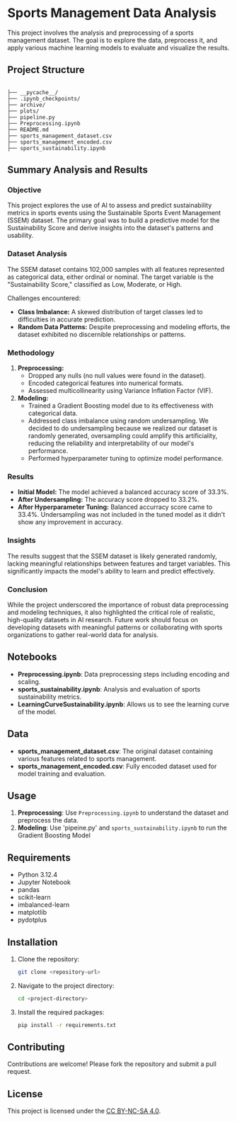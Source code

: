 
# Sports Management Data Analysis

This project involves the analysis and preprocessing of a sports management dataset. The goal is to explore the data, preprocess it, and apply various machine learning models to evaluate and visualize the results.

## Project Structure

```

├── __pycache__/
├── .ipynb_checkpoints/
├── archive/
├── plots/
├── pipeline.py
├── Preprocessing.ipynb
├── README.md
├── sports_management_dataset.csv
├── sports_management_encoded.csv
├── sports_sustainability.ipynb

```




## **Summary Analysis and Results**  

### **Objective**  
This project explores the use of AI to assess and predict sustainability metrics in sports events using the Sustainable Sports Event Management (SSEM) dataset. The primary goal was to build a predictive model for the Sustainability Score and derive insights into the dataset's patterns and usability.  

### **Dataset Analysis**  
The SSEM dataset contains 102,000 samples with all features represented as categorical data, either ordinal or nominal. The target variable is the "Sustainability Score," classified as Low, Moderate, or High.  

Challenges encountered:  
- **Class Imbalance:** A skewed distribution of target classes led to difficulties in accurate prediction.  
- **Random Data Patterns:** Despite preprocessing and modeling efforts, the dataset exhibited no discernible relationships or patterns.  

### **Methodology**  
1. **Preprocessing:**  
   - Dropped any nulls (no null values were found in the dataset).
   - Encoded categorical features into numerical formats.    
   - Assessed multicollinearity using Variance Inflation Factor (VIF).  
2. **Modeling:**  
   - Trained a Gradient Boosting model due to its effectiveness with categorical data.  
   - Addressed class imbalance using random undersampling. We decided to do undersampling because we realized our dataset is randomly generated, oversampling could amplify this artificiality, reducing the reliability and interpretability of our model's performance.
   - Performed hyperparameter tuning to optimize model performance.  

### **Results**  
- **Initial Model:** The model achieved a balanced accuracy score of 33.3%.  
- **After Undersampling:** The accuracy score dropped to 33.2%.  
- **After Hyperparameter Tuning:** Balanced accurracy score came to 33.4%. Undersampling was not included in the tuned model as it didn't show any improvement in accuracy.

### **Insights**  
The results suggest that the SSEM dataset is likely generated randomly, lacking meaningful relationships between features and target variables. This significantly impacts the model's ability to learn and predict effectively.  

### **Conclusion**  
While the project underscored the importance of robust data preprocessing and modeling techniques, it also highlighted the critical role of realistic, high-quality datasets in AI research. Future work should focus on developing datasets with meaningful patterns or collaborating with sports organizations to gather real-world data for analysis.  



## Notebooks

- **Preprocessing.ipynb**: Data preprocessing steps including encoding and scaling.
- **sports_sustainability.ipynb**: Analysis and evaluation of sports sustainability metrics.
- **LearningCurveSustainability.ipynb**: Allows us to see the learning curve of the model.
## Data

- **sports_management_dataset.csv**: The original dataset containing various features related to sports management.
- **sports_management_encoded.csv**: Fully encoded dataset used for model training and evaluation.

## Usage

1. **Preprocessing**: Use `Preprocessing.ipynb` to understand the dataset and preprocess the data.
2. **Modeling**: Use 'pipeine.py' and `sports_sustainability.ipynb` to run the Gradient Boosting Model

## Requirements

- Python 3.12.4
- Jupyter Notebook
- pandas
- scikit-learn
- imbalanced-learn
- matplotlib
- pydotplus

## Installation

1. Clone the repository:
   ```sh
   git clone <repository-url>
   ```
2. Navigate to the project directory:
   ```sh
   cd <project-directory>
   ```
3. Install the required packages:
   ```sh
   pip install -r requirements.txt
   ```

## Contributing

Contributions are welcome! Please fork the repository and submit a pull request.

## License

This project is licensed under the [CC BY-NC-SA 4.0](https://creativecommons.org/licenses/by-nc-sa/4.0/).
```
